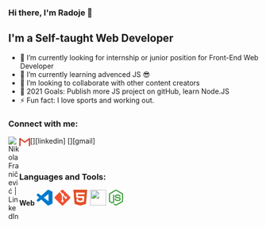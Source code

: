 ### Hi there, I'm Radoje 👋

## I'm a Self-taught Web Developer
- 🔭 I’m currently looking for internship or junior position for Front-End Web Developer
- 🌱 I’m currently learning advenced JS 😎
- 🤝 I’m looking to collaborate with other content creators
- 🥅 2021 Goals: Publish more JS project on gitHub, learn Node.JS
- ⚡ Fun fact: I love sports and working out.

### Connect with me:
[<img align="left" alt="Nikola Franičević | LinkedIn" width="22px" src="https://cdn.jsdelivr.net/npm/simple-icons@v3/icons/linkedin.svg" />][linkedin]
[<img align="left" alt="webdevradoje@gmail.com" width="22px" src="https://github.com/OddMagnet/OddMagnet/blob/master/icons/gmail.svg" />][gmail]

<br />

### Languages and Tools:

**Web** 
<img height="32" width="32" src="https://github.com/OddMagnet/OddMagnet/blob/master/icons/visualstudiocode.svg" />
<img height="32" width="32" src="https://github.com/OddMagnet/OddMagnet/blob/master/icons/git.svg" />
<img height="32" width="32" src="https://github.com/OddMagnet/OddMagnet/blob/master/icons/html5.svg" />
<img height="32" width="32" src="https://github.com/OddMagnet/OddMagnet/blob/master/icons/javascript.png" />
<img height="32" width="32" src="https://github.com/OddMagnet/OddMagnet/blob/master/icons/node-dot-js.svg" />
